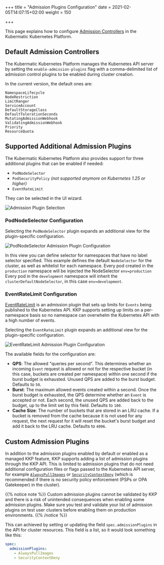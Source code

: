 +++
title = "Admission Plugins Configuration"
date = 2021-02-05T14:07:15+02:00
weight = 150

+++

This page explains how to configure [Admission Controllers](https://kubernetes.io/docs/reference/access-authn-authz/admission-controllers/) in the Kubermatic Kubernetes Platform.

## Default Admission Controllers

The Kubermatic Kubernetes Platform manages the Kubernetes API server by setting the `enable-admission-plugins` flag with a comma-delimited
list of admission control plugins to be enabled during cluster creation.

In the current version, the default ones are:
```
NamespaceLifecycle
NodeRestriction
LimitRanger
ServiceAccount
DefaultStorageClass
DefaultTolerationSeconds
MutatingAdmissionWebhook
ValidatingAdmissionWebhook
Priority
ResourceQuota
```

## Supported Additional Admission Plugins

The Kubermatic Kubernetes Platform also provides support for three additional plugins that can be enabled if needed:

- `PodNodeSelector`
- `PodSecurityPolicy` *(not supported anymore on Kubernetes 1.25 or higher)*
- `EventRateLimit`

They can be selected in the UI wizard.

![Admission Plugin Selection](/img/kubermatic/v2.22/ui/admission_plugins.png?height=400px&classes=shadow,border "Admission Plugin Selection")

### PodNodeSelector Configuration
Selecting the `PodNodeSelector` plugin expands an additional view for the plugin-specific configuration.

![PodNodeSelector Admission Plugin Configuration](/img/kubermatic/v2.22/ui/admission_plugin_configuration.png?classes=shadow,border "PodNodeSelector Admission Plugin Configuration")

In this view you can define selector for namespaces that have no label selector specified. This example defines the default
`NodeSelector` for the cluster, as well as whitelist for each namespace.
Every pod created in the `production` namespace will be injected the NodeSelector `env=production`
Every pod in the `development` namespace will inherit the `clusterDefaultNodeSelector`, in this case `env=development`.

### EventRateLimit Configuration

[EventRateLimit](https://kubernetes.io/docs/reference/access-authn-authz/admission-controllers/#eventratelimit) is an admission plugin that sets up limits for `Events` being published to the Kubernetes API. KKP supports setting up limits on a per-namespace basis so no namespace can overwhelm the Kubernetes API with a high number of events.

Selecting the `EventRateLimit` plugin expands an additional view for the plugin-specific configuration.

![EventRateLimit Admission Plugin Configuration](/img/kubermatic/v2.22/ui/admission_plugin_configuration_eventratelimit.png?height=200px&classes=shadow,border "EventRateLimit Admission Plugin Configuration")

The available fields for the configuration are:

- **QPS**: The allowed "queries per second". This determines whether an incoming `Event` request is allowed or not for the respective bucket (in this case, buckets are created per namespace) within one second if the burst budget is exhausted. Unused QPS are added to the burst budget. Defaults to `50`.
- **Burst**: The maximum allowed events created within a second. Once the burst budget is exhausted, the QPS determine whether an `Event` is accepted or not. Each second, the unused QPS are added back to the budget, up to the limit set by this field. Defaults to `100`.
- **Cache Size**: The number of buckets that are stored in an LRU cache. If a bucket is removed from the cache because it is not used for any request, the next request for it will reset the bucket's burst budget and add it back to the LRU cache. Defaults to `4096`.

## Custom Admission Plugins

In addition to the admission plugins enabled by default or enabled as a managed KKP feature, KKP supports adding a list of admission plugins through the KKP API. This is limited to admission plugins that do not need additional configuration files or flags passed to the Kubernetes API server, for example [`AlwaysPullImages`](https://kubernetes.io/docs/reference/access-authn-authz/admission-controllers/#alwayspullimages) or [`SecurityContextDeny`](https://kubernetes.io/docs/reference/access-authn-authz/admission-controllers/#securitycontextdeny) (which is recommended if there is no security policy enforcement (PSPs or OPA Gatekeeper) in the cluster).

{{% notice note %}}
Custom admission plugins cannot be validated by KKP and there is a risk of unintended consequences when enabling some admission plugins. Make sure you test and validate your list of admission plugins on test user clusters before enabling them on production environments.
{{% /notice %}}

This can achieved by setting or updating the field `spec.admissionPlugins` in the API for cluster resources. This field is a list, so it would look something like this:

```yaml
spec:
  admissionPlugins:
    - AlwaysPullImages
    - SecurityContextDeny
```
